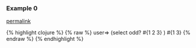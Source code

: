 ### Example 0
[permalink](#example-0)

{% highlight clojure %}
{% raw %}
user=> (select odd? #{1 2 3} )
#{1 3}
{% endraw %}
{% endhighlight %}



